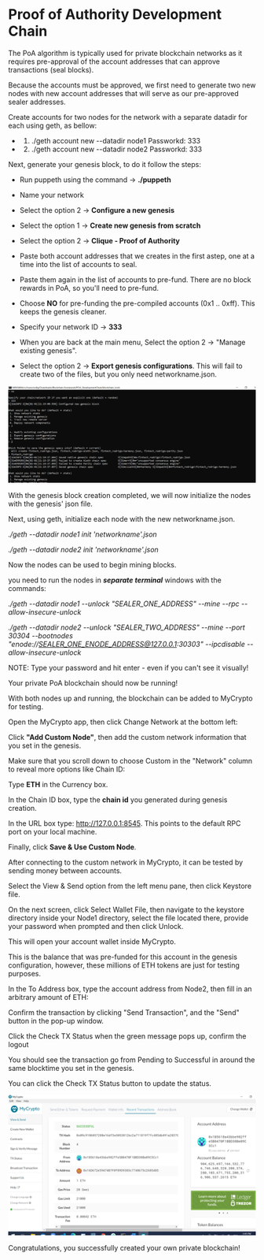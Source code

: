 # Proof of Authority Development Chain

The PoA algorithm is typically used for private blockchain networks as it requires pre-approval of the account addresses that can approve transactions (seal blocks).

Because the accounts must be approved, we first need to generate two new nodes with new account addresses that will serve as our pre-approved sealer addresses.

Create accounts for two nodes for the network with a separate datadir for each using geth, as bellow:

* 1. ./geth account new --datadir node1
Passworkd: 333

* 2. ./geth account new --datadir node2
Passworkd: 333


Next, generate your genesis block, to do it follow the steps:

* Run puppeth using the command -> **./puppeth**

* Name your network

* Select the option 2 -> **Configure a new genesis**

* Select the option 1 -> **Create new genesis from scratch**

* Select the option 2 -> **Clique - Proof of Authority**

* Paste both account addresses that we creates in the first astep, one at a time into the list of accounts to seal.

* Paste them again in the list of accounts to pre-fund. There are no block rewards in PoA, so you'll need to pre-fund.

* Choose **NO** for pre-funding the pre-compiled accounts (0x1 .. 0xff). This keeps the genesis cleaner.

* Specify your network ID -> **333**

* When you are back at the main menu, Select the option 2 -> "Manage existing genesis".

* Select the option 2 -> **Export genesis configurations**. This will fail to create two of the files, but you only need networkname.json.

![config](Screenshots/puppeth_configuration.png)

With the genesis block creation completed, we will now initialize the nodes with the genesis' json file.

Next, using geth, initialize each node with the new networkname.json.

*./geth --datadir node1 init 'networkname'.json*

*./geth --datadir node2 init 'networkname'.json*

Now the nodes can be used to begin mining blocks.

you need to run the nodes in ***separate terminal*** windows with the commands:

*./geth --datadir node1 --unlock "SEALER_ONE_ADDRESS" --mine --rpc --allow-insecure-unlock*

*./geth --datadir node2 --unlock "SEALER_TWO_ADDRESS" --mine --port 30304 --bootnodes "enode://SEALER_ONE_ENODE_ADDRESS@127.0.0.1:30303" --ipcdisable --allow-insecure-unlock*

NOTE: Type your password and hit enter - even if you can't see it visually!

Your private PoA blockchain should now be running!

With both nodes up and running, the blockchain can be added to MyCrypto for testing.

Open the MyCrypto app, then click Change Network at the bottom left:

Click **"Add Custom Node"**, then add the custom network information that you set in the genesis.

Make sure that you scroll down to choose Custom in the "Network" column to reveal more options like Chain ID:

Type **ETH** in the Currency box.

In the Chain ID box, type the **chain id** you generated during genesis creation.

In the URL box type: http://127.0.0.1:8545.  This points to the default RPC port on your local machine.

Finally, click **Save & Use Custom Node**.

After connecting to the custom network in MyCrypto, it can be tested by sending money between accounts.

Select the View & Send option from the left menu pane, then click Keystore file.

On the next screen, click Select Wallet File, then navigate to the keystore directory inside your Node1 directory, select the file located there, provide your password when prompted and then click Unlock.

This will open your account wallet inside MyCrypto.

This is the balance that was pre-funded for this account in the genesis configuration, however, these millions of ETH tokens are just for testing purposes.

In the To Address box, type the account address from Node2, then fill in an arbitrary amount of ETH:

Confirm the transaction by clicking "Send Transaction", and the "Send" button in the pop-up window.

Click the Check TX Status when the green message pops up, confirm the logout

You should see the transaction go from Pending to Successful in around the same blocktime you set in the genesis.

You can click the Check TX Status button to update the status.

![transaction](Screenshots/transaction_metadata.png)

Congratulations, you successfully created your own private blockchain!
